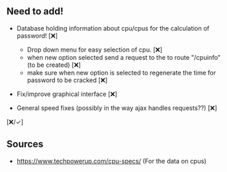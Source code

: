 ## Need to add!
- Database holding information about cpu/cpus for the calculation of password! [❌]
  - Drop down menu for easy selection of cpu. [❌]
  - when new option selected send a request to the to route "/cpuinfo" (to be created) [❌]
  - make sure when new option is selected to regenerate the time for password to be cracked [❌]

- Fix/improve graphical interface [❌]
- General speed fixes (possibly in the way ajax handles requests??) [❌]

[❌/✓]

## Sources
- https://www.techpowerup.com/cpu-specs/ (For the data on cpus)